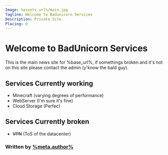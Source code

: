 ```yaml
---
Image: %assets_url%/main.jpg
Tagline: Welcome to Badunicorn Services
Description: Private Site.
Placing: 0
---
```


# Welcome to BadUnicorn Services

This is the main news site for %base_url%, if somethings broken and it's not on this site please contact the admin (y'know the bald guy).

## Services Currently working
- Minecraft (varying degrees of performance)
- WebServer (I'm sure it's fine)
- Cloud Storage (Perfec)

## Services Currently broken
- ~~VPN~~ (ToS of the datacenter)

### Written by [%meta.author%](https://github.com/mowglixx)
